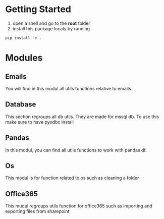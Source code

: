# Getting Started

1.	open a shell and go to the **root** folder
2.	install this package localy by running 
``` shell
pip install -e .
```

# Modules

## Emails

You will find in this modul all utils functions relative to emails.

## Database

This section regroups all db utils. They are made for mssql db. To use this make sure to have pyodbc install

## Pandas

In this modul, you can find all utils functions to work with pandas df.

## Os

This modul is for function related to os such as cleaning a folder

## Office365

This mudul regroups utils function for office365 such as importing and exporting files from sharepoint
